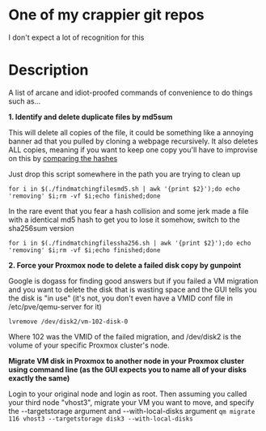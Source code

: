# One of my crappier git repos

I don't expect a lot of recognition for this

# Description

A list of arcane and idiot-proofed commands of convenience to do things such as...

**1. Identify and delete duplicate files by md5sum**

This will delete all copies of the file, it could be something like a annoying banner ad that you pulled by cloning a webpage recursively. It also deletes ALL copies, meaning if you want to keep one copy you'll have to improvise on this by <a href="https://superuser.com/questions/1363200/remove-duplicate-files-by-comparing-them-with-md5-recursively">comparing the hashes</a>

Just drop this script somewhere in the path you are trying to clean up

```for i in $(./findmatchingfilesmd5.sh | awk '{print $2}');do echo 'removing' $i;rm -vf $i;echo finished;done```

In the rare event that you fear a hash collision and some jerk made a file with a identical md5 hash to get you to lose it somehow, switch to the sha256sum version

```
for i in $(./findmatchingfilessha256.sh | awk '{print $2}');do echo 'removing' $i;rm -vf $i;echo finished;done
```

**2. Force your Proxmox node to delete a failed disk copy by gunpoint**

Google is dogass for finding good answers but if you failed a VM migration and you want to delete the disk that is wasting space and the GUI tells you the disk is "in use" (it's not, you don't even have a VMID conf file in /etc/pve/qemu-server for it)

```lvremove /dev/disk2/vm-102-disk-0```

Where 102 was the VMID of the failed migration, and /dev/disk2 is the volume of your specific Proxmox cluster's node.

**Migrate VM disk in Proxmox to another node in your Proxmox cluster using command line (as the GUI expects you to name all of your disks exactly the same)**

Login to your original node and login as root. Then assuming you called your third node "vhost3", migrate your VM you want to move, and specify the --targetstorage argument and --with-local-disks argument
`qm migrate 116 vhost3 --targetstorage disk3 --with-local-disks`
